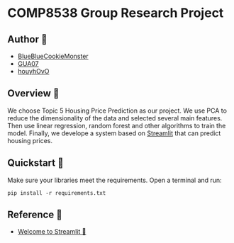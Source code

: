 # COMP8538 Group Research Project

## Author 📝

* [BlueBlueCookieMonster](https://github.com/BlueBlueCookieMonster)
* [GUA07](https://github.com/GUA07)
* [houyhOvO](https://github.com/houyhOvO)

## Overview  👀️

We choose Topic 5 Housing Price Prediction as our project.
We use PCA to reduce the dimensionality of the data and
selected several main features. Then use linear regression,
random forest and other algorithms to train the model.
Finally, we develope a system based on [Streamlit](https://streamlit.io/)
that can predict housing prices.

## Quickstart 🚀️

Make sure your libraries meet the requirements. Open a terminal and run:

```
pip install -r requirements.txt
```



## Reference 📖

* [Welcome to Streamlit 👋](https://github.com/streamlit/streamlit)






